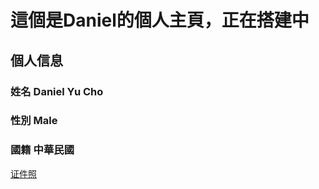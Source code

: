

# 這個是Daniel的個人主頁，正在搭建中




## 個人信息
### 姓名 Daniel Yu Cho
### 性別 Male
### 國籍 中華民國

[证件照](/passport.png)


